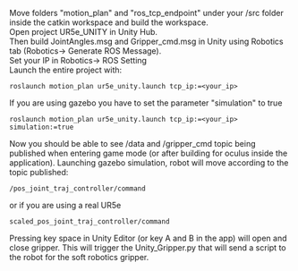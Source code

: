 Move folders "motion_plan" and "ros_tcp_endpoint" under your /src folder inside the catkin workspace and build the workspace.  
Open project UR5e_UNITY in Unity Hub.  
Then build JointAngles.msg and Gripper_cmd.msg in Unity using Robotics tab (Robotics-> Generate ROS Message).  
Set your IP in Robotics-> ROS Setting  
Launch the entire project with:
```
roslaunch motion_plan ur5e_unity.launch tcp_ip:=<your_ip>
```
If you are using gazebo you have to set the parameter "simulation" to true
```
roslaunch motion_plan ur5e_unity.launch tcp_ip:=<your_ip> simulation:=true
```

Now you should be able to see /data and /gripper_cmd topic being published when entering game mode (or after building for oculus inside the application).  Launching gazebo simulation, robot will move according to the topic published:
```
/pos_joint_traj_controller/command
```
or if you are using a real UR5e
```
scaled_pos_joint_traj_controller/command
```
Pressing key space in Unity Editor (or key A and B in the app) will open and close gripper. This will trigger the Unity_Gripper.py that will send a script to the robot for the soft robotics gripper.

